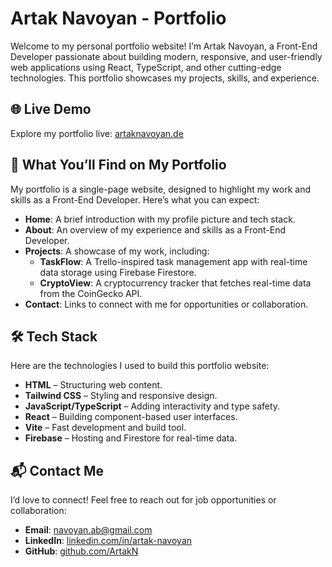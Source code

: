 # Artak Navoyan - Portfolio

Welcome to my personal portfolio website! I’m Artak Navoyan, a Front-End Developer passionate about building modern, responsive, and user-friendly web applications using React, TypeScript, and other cutting-edge technologies. This portfolio showcases my projects, skills, and experience.

## 🌐 Live Demo

Explore my portfolio live: [artaknavoyan.de](https://artaknavoyan.de)

## 📖 What You’ll Find on My Portfolio

My portfolio is a single-page website, designed to highlight my work and skills as a Front-End Developer. Here’s what you can expect:

- **Home**: A brief introduction with my profile picture and tech stack.
- **About**: An overview of my experience and skills as a Front-End Developer.
- **Projects**: A showcase of my work, including:
  - **TaskFlow**: A Trello-inspired task management app with real-time data storage using Firebase Firestore.
  - **CryptoView**: A cryptocurrency tracker that fetches real-time data from the CoinGecko API.
- **Contact**: Links to connect with me for opportunities or collaboration.

## 🛠️ Tech Stack

Here are the technologies I used to build this portfolio website:

- **HTML** – Structuring web content.
- **Tailwind CSS** – Styling and responsive design.
- **JavaScript/TypeScript** – Adding interactivity and type safety.
- **React** – Building component-based user interfaces.
- **Vite** – Fast development and build tool.
- **Firebase** – Hosting and Firestore for real-time data.

## 📬 Contact Me

I’d love to connect! Feel free to reach out for job opportunities or collaboration:

- **Email**: [navoyan.ab@gmail.com](mailto:navoyan.ab@gmail.com)
- **LinkedIn**: [linkedin.com/in/artak-navoyan](https://www.linkedin.com/in/artak-navoyan-7564a4149/)
- **GitHub**: [github.com/ArtakN](https://github.com/ArtakN)
